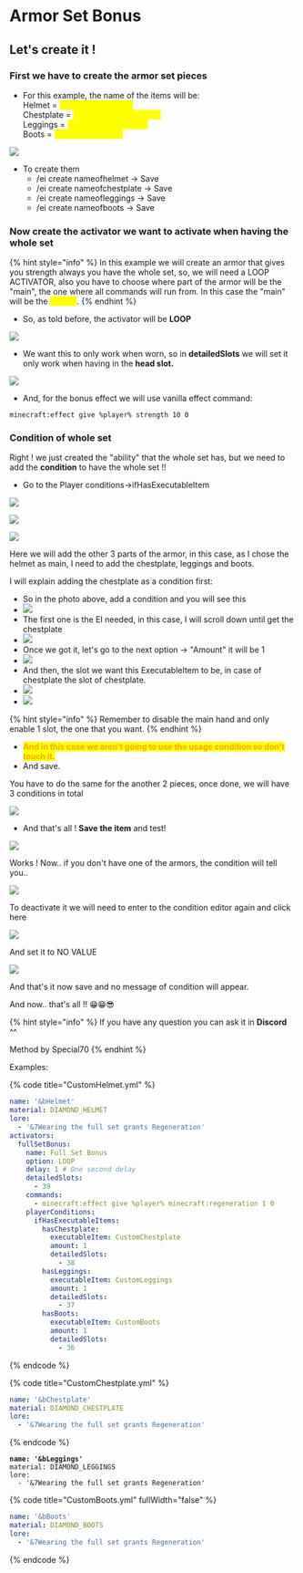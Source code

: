 # Armor Set Bonus

## Let's create it !

### First we have to create the armor set pieces

* For this example, the name of the items will be:\
  Helmet = <mark style="color:yellow;">**nameofhelmet.yml**</mark>\
  Chestplate = <mark style="color:yellow;">**nameofchestplate.yml**</mark>\
  Leggings = <mark style="color:yellow;">**nameofleggings.yml**</mark>\
  Boots = <mark style="color:yellow;">**nameofboots.yml**</mark>

![](<../../../.gitbook/assets/image (145).png>)

* To create them
  * /ei create nameofhelmet -> Save
  * /ei create nameofchestplate -> Save
  * /ei create nameofleggings -> Save
  * /ei create nameofboots -> Save

### Now create the activator we want to activate when having the whole set

{% hint style="info" %}
In this example we will create an armor that gives you strength always you have the whole set, so, we will need a LOOP ACTIVATOR, also you have to choose where part of the armor will be the "main", the one where all commands will run from. In this case the "main" will be the <mark style="color:yellow;">**helmet**</mark>.
{% endhint %}

* So, as told before, the activator will be **LOOP**

![](<../../../.gitbook/assets/image (399).png>)

* We want this to only work when worn, so in **detailedSlots** we will set it only work when having in the **head slot.**

![](<../../../.gitbook/assets/image (189).png>)

* And, for the bonus effect we will use vanilla effect command:

```
minecraft:effect give %player% strength 10 0
```

### Condition of whole set

Right ! we just created the "ability" that the whole set has, but we need to add the **condition** to have the whole set !!

* Go to the Player conditions->ifHasExecutableItem

![](<../../../.gitbook/assets/image (193).png>)

![](<../../../.gitbook/assets/image (172).png>)

![](<../../../.gitbook/assets/image (332).png>)

Here we will add the other 3 parts of the armor, in this case, as I chose the helmet as main, I need to add the chestplate, leggings and boots.

I will explain adding the chestplate as a condition first:

* So in the photo above, add a condition and you will see this
* ![](<../../../.gitbook/assets/image (176).png>)
* The first one is the EI needed, in this case, I will scroll down until get the chestplate
* ![](<../../../.gitbook/assets/image (389).png>)
* Once we got it, let's go to the next option -> "Amount" it will be 1
* ![](<../../../.gitbook/assets/image (258).png>)
* And then, the slot we want this ExecutableItem to be, in case of chestplate the slot of chestplate.
* ![](<../../../.gitbook/assets/image (179).png>)
* ![](<../../../.gitbook/assets/image (427).png>)

{% hint style="info" %}
Remember to disable the main hand and only enable 1 slot, the one that you want.
{% endhint %}

* <mark style="color:orange;">**And in this case we aren't going to use the usage condition so don't touch it.**</mark>
* And save.

You have to do the same for the another 2 pieces, once done, we will have 3 conditions in total

![](<../../../.gitbook/assets/image (249).png>)

* And that's all ! **Save the item** and test!

![](<../../../.gitbook/assets/image (348).png>)

Works ! Now.. if you don't have one of the armors, the condition will tell you..&#x20;

![](<../../../.gitbook/assets/image (384).png>)

To deactivate it we will need to enter to the condition editor again and click here

![](<../../../.gitbook/assets/image (153).png>)

And set it to NO VALUE

![](<../../../.gitbook/assets/image (120).png>)

And that's it now save and no message of condition will appear.

And now.. that's all !! 😁😁😎

{% hint style="info" %}
If you have any question you can ask it in **Discord** ^^

Method by Special70
{% endhint %}



Examples:

{% code title="CustomHelmet.yml" %}
```yaml
name: '&bHelmet'
material: DIAMOND_HELMET
lore:
  - '&7Wearing the full set grants Regeneration'
activators:
  fullSetBonus:
    name: Full Set Bonus
    option: LOOP
    delay: 1 # One second delay
    detailedSlots:
      - 39
    commands:
      - minecraft:effect give %player% minecraft:regeneration 1 0
    playerConditions:
      ifHasExecutableItems:
        hasChestplate:
          executableItem: CustomChestplate
          amount: 1
          detailedSlots:
            - 38
        hasLeggings:
          executableItem: CustomLeggings
          amount: 1
          detailedSlots:
            - 37
        hasBoots:
          executableItem: CustomBoots
          amount: 1
          detailedSlots:
            - 36
```
{% endcode %}

{% code title="CustomChestplate.yml" %}
```yaml
name: '&bChestplate'
material: DIAMOND_CHESTPLATE
lore:
  - '&7Wearing the full set grants Regeneration'
```
{% endcode %}

<pre class="language-yaml" data-title="CustomLeggings.yml"><code class="lang-yaml"><strong>name: '&#x26;bLeggings'
</strong>material: DIAMOND_LEGGINGS
lore:
  - '&#x26;7Wearing the full set grants Regeneration'
</code></pre>

{% code title="CustomBoots.yml" fullWidth="false" %}
```yaml
name: '&bBoots'
material: DIAMOND_BOOTS
lore:
  - '&7Wearing the full set grants Regeneration'
```
{% endcode %}
